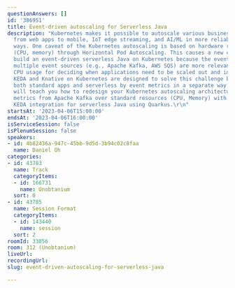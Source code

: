```yaml
---
questionAnswers: []
id: '386951'
title: Event-driven autoscaling for Serverless Java
description: "Kubernetes makes it possible to autoscale various business use cases
  from web apps to mobile, IoT edge streaming, and AI/ML in more reliable and stable
  ways. One caveat of the Kubernetes autoscaling is based on hardware resource utilization
  (CPU, memory) through Horizontal Pod Autoscaling. This causes a new challenge to
  build an event-driven serverless Java on Kubernetes because the event metrics from
  multiple event sources (e.g., Apache Kafka, AWS SQS) are more relevant than a pod's
  CPU usage for deciding when applications need to be scaled out and in. \r\n\r\nFortunately,
  KEDA and Knative on Kubernetes are designed to solve this challenge by autoscaling
  both standard apps and serverless by event metrics in a separate way. This session
  will teach you how to redesign your Kubernetes autoscaling architecture by event-driven
  metrics from Apache Kafka over standard resources (CPU, Memory) with Knative and
  KEDA integration for serverless Java using Quarkus.\r\n"
startsAt: '2023-04-06T15:00:00'
endsAt: '2023-04-06T16:00:00'
isServiceSession: false
isPlenumSession: false
speakers:
- id: 4b82436a-947c-45bb-9d5d-3b94c02c8faa
  name: Daniel Oh
categories:
- id: 43783
  name: Track
  categoryItems:
  - id: 166731
    name: Unobtanium
  sort: 0
- id: 43785
  name: Session Format
  categoryItems:
  - id: 143440
    name: session
  sort: 2
roomId: 33056
room: 312 (Unobtanium)
liveUrl: 
recordingUrl: 
slug: event-driven-autoscaling-for-serverless-java

---
```

